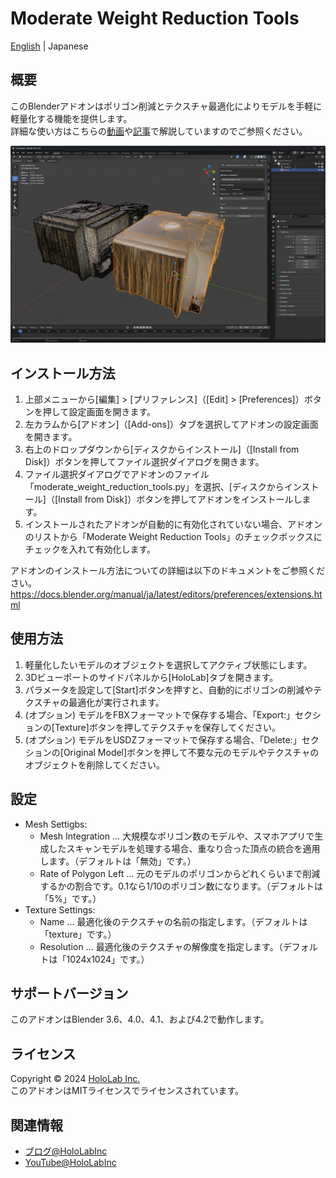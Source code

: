 # Moderate Weight Reduction Tools

[English](./README.md) | Japanese

## 概要

このBlenderアドオンはポリゴン削減とテクスチャ最適化によりモデルを手軽に軽量化する機能を提供します。  
詳細な使い方はこちらの[動画](https://www.youtube.com/@hololabinc)や[記事](https://blog.hololab.co.jp/)で解説していますのでご参照ください。  

![image](image.jpg)  

## インストール方法

1. 上部メニューから[編集] > [プリファレンス]（[Edit] > [Preferences]）ボタンを押して設定画面を開きます。  
2. 左カラムから[アドオン]（[Add-ons]）タブを選択してアドオンの設定画面を開きます。  
3. 右上のドロップダウンから[ディスクからインストール]（[Install from Disk]）ボタンを押してファイル選択ダイアログを開きます。  
4. ファイル選択ダイアログでアドオンのファイル「moderate_weight_reduction_tools.py」を選択、[ディスクからインストール]（[Install from Disk]）ボタンを押してアドオンをインストールします。  
5. インストールされたアドオンが自動的に有効化されていない場合、アドオンのリストから「Moderate Weight Reduction Tools」のチェックボックスにチェックを入れて有効化します。  

アドオンのインストール方法についての詳細は以下のドキュメントをご参照ください。  
https://docs.blender.org/manual/ja/latest/editors/preferences/extensions.html

## 使用方法

1. 軽量化したいモデルのオブジェクトを選択してアクティブ状態にします。  
2. 3Dビューポートのサイドパネルから[HoloLab]タブを開きます。  
3. パラメータを設定して[Start]ボタンを押すと、自動的にポリゴンの削減やテクスチャの最適化が実行されます。  
4. (オプション) モデルをFBXフォーマットで保存する場合、「Export:」セクションの[Texture]ボタンを押してテクスチャを保存してください。  
5. (オプション) モデルをUSDZフォーマットで保存する場合、「Delete:」セクションの[Original Model]ボタンを押して不要な元のモデルやテクスチャのオブジェクトを削除してください。  

## 設定

* Mesh Settigbs:  
    * Mesh Integration ... 大規模なポリゴン数のモデルや、スマホアプリで生成したスキャンモデルを処理する場合、重なり合った頂点の統合を適用します。（デフォルトは「無効」です。）  
    * Rate of Polygon Left ... 元のモデルのポリゴンからどれくらいまで削減するかの割合です。0.1なら1/10のポリゴン数になります。（デフォルトは「5%」です。）  
* Texture Settings:  
    * Name ... 最適化後のテクスチャの名前の指定します。（デフォルトは「texture」です。）  
    * Resolution ... 最適化後のテクスチャの解像度を指定します。（デフォルトは「1024x1024」です。）  

## サポートバージョン

このアドオンはBlender 3.6、4.0、4.1、および4.2で動作します。  

## ライセンス

Copyright &copy; 2024 [HoloLab Inc.](https://hololab.co.jp/)  
このアドオンはMITライセンスでライセンスされています。  

## 関連情報

* [ブログ@HoloLabInc](https://blog.hololab.co.jp/)  
* [YouTube@HoloLabInc](https://www.youtube.com/@hololabinc)  
